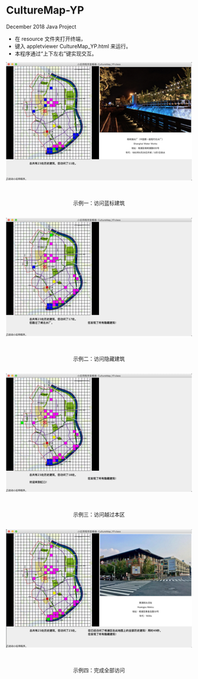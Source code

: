 # CultureMap-YP
December 2018 Java Project

* 在 resource 文件夹打开终端，
* 键入 appletviewer CultureMap_YP.html 来运行。
* 本程序通过“上下左右”键实现交互。

<div align=center><img src="https://github.com/abcd2357/CultureMap-YP/blob/master/resource/sample1.png" width="600"/></div><br />  
<br />
<p align="center">示例一：访问蓝标建筑</p>
<br />
<div align=center><img src="https://github.com/abcd2357/CultureMap-YP/blob/master/resource/sample2.png" width="600"/></div><br />
<br />
<p align="center">示例二：访问隐藏建筑</p>
<br />
<div align=center><img src="https://github.com/abcd2357/CultureMap-YP/blob/master/resource/sample3.png" width="600"/></div><br />
<br />
<p align="center">示例三：访问越过本区</p>
<br />
<div align=center><img src="https://github.com/abcd2357/CultureMap-YP/blob/master/resource/sample4.png" width="600"/></div><br />
<br />
<p align="center">示例四：完成全部访问</p>
<br />


